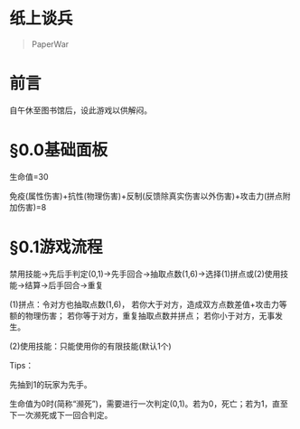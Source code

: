 # 纸上谈兵

> PaperWar
>

# 前言

自午休至图书馆后，设此游戏以供解闷。

# §0.0基础面板

生命值=30

免疫(属性伤害)+抗性(物理伤害)+反制(反馈除真实伤害以外伤害)+攻击力(拼点附加伤害)=8

# §0.1游戏流程

禁用技能→先后手判定(0,1)→先手回合→抽取点数(1,6)→选择(1)拼点或(2)使用技能→结算→后手回合→重复

(1)拼点：令对方也抽取点数(1,6)，
若你大于对方，造成双方点数差值+攻击力等额的物理伤害；
若你等于对方，重复抽取点数并拼点；
若你小于对方，无事发生。

(2)使用技能：只能使用你的有限技能(默认1个)

Tips：

先抽到1的玩家为先手。

生命值为0时(简称“濒死”)，需要进行一次判定(0,1)。若为0，死亡；若为1，直至下一次濒死或下一回合判定。

